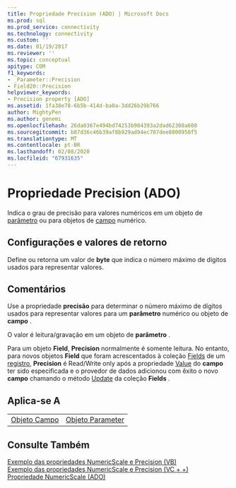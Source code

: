 ```yaml
---
title: Propriedade Precision (ADO) | Microsoft Docs
ms.prod: sql
ms.prod_service: connectivity
ms.technology: connectivity
ms.custom: ''
ms.date: 01/19/2017
ms.reviewer: ''
ms.topic: conceptual
apitype: COM
f1_keywords:
- _Parameter::Precision
- Field20::Precision
helpviewer_keywords:
- Precision property [ADO]
ms.assetid: 1fa38e78-6b5b-414d-ba0a-3dd26b29b766
author: MightyPen
ms.author: genemi
ms.openlocfilehash: 26da0367e494bd74253b904393a2dad62308a608
ms.sourcegitcommit: b87d36c46b39af8b929ad94ec707dee8800950f5
ms.translationtype: MT
ms.contentlocale: pt-BR
ms.lasthandoff: 02/08/2020
ms.locfileid: "67931635"
---
```

# <a name="precision-property-ado"></a>Propriedade Precision (ADO)
Indica o grau de precisão para valores numéricos em um objeto de [parâmetro](../../../ado/reference/ado-api/parameter-object.md) ou para objetos de [campo](../../../ado/reference/ado-api/field-object.md) numérico.  
  
## <a name="settings-and-return-values"></a>Configurações e valores de retorno  
 Define ou retorna um valor de **byte** que indica o número máximo de dígitos usados para representar valores.  
  
## <a name="remarks"></a>Comentários  
 Use a propriedade **precisão** para determinar o número máximo de dígitos usados para representar valores para um **parâmetro** numérico ou objeto de **campo** .  
  
 O valor é leitura/gravação em um objeto de **parâmetro** .  
  
 Para um objeto **Field**, **Precision** normalmente é somente leitura. No entanto, para novos objetos **Field** que foram acrescentados à coleção [Fields](../../../ado/reference/ado-api/fields-collection-ado.md) de um [registro](../../../ado/reference/ado-api/record-object-ado.md), **Precision** é Read/Write only após a propriedade [Value](../../../ado/reference/ado-api/value-property-ado.md) do **campo** ter sido especificada e o provedor de dados adicionou com êxito o novo **campo** chamando o método [Update](../../../ado/reference/ado-api/update-method.md) da coleção **Fields** .  
  
## <a name="applies-to"></a>Aplica-se A  
  
|||  
|-|-|  
|[Objeto Campo](../../../ado/reference/ado-api/field-object.md)|[Objeto Parameter](../../../ado/reference/ado-api/parameter-object.md)|  
  
## <a name="see-also"></a>Consulte Também  
 [Exemplo das propriedades NumericScale e Precision (VB)](../../../ado/reference/ado-api/numericscale-and-precision-properties-example-vb.md)   
 [Exemplo das propriedades NumericScale e Precision (VC + +)](../../../ado/reference/ado-api/numericscale-and-precision-properties-example-vc.md)   
 [Propriedade NumericScale (ADO)](../../../ado/reference/ado-api/numericscale-property-ado.md)
